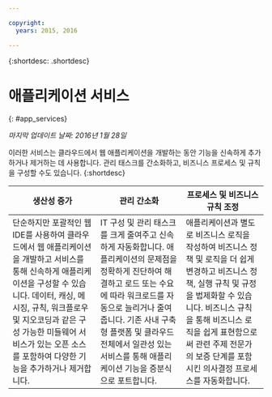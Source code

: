 ```yaml
---

copyright:
  years: 2015, 2016

---
```



{:shortdesc: .shortdesc} 

# 애플리케이션 서비스
{: #app_services}

*마지막 업데이트 날짜: 2016년 1월 28일*

이러한 서비스는 클라우드에서 웹 애플리케이션을 개발하는 동안 기능을 신속하게 추가하거나 제거하는 데 사용합니다. 관리 태스크를 간소화하고, 비즈니스 프로세스 및 규칙을 구성할 수도 있습니다.
{:shortdesc}


생산성 증가 | 관리 간소화 | 프로세스 및 비즈니스 규칙 조정
--- | --- | ---
단순하지만 포괄적인 웹 IDE를 사용하여 클라우드에서 웹 애플리케이션을 개발하고 서비스를 통해 신속하게 애플리케이션을 구성할 수 있습니다. 데이터, 캐싱, 메시징, 규칙, 워크플로우 및 지오코딩과 같은 구성 가능한 미들웨어 서비스가 있는 오픈 소스를 포함하여 다양한 기능을 추가하거나 제거합니다.  | IT 구성 및 관리 태스크를 크게 줄여주고 신속하게 자동화합니다. 애플리케이션의 문제점을 정확하게 진단하여 해결하고 로드 또는 수요에 따라 워크로드를 자동으로 늘리거나 줄여줍니다. 기존 사내 구축형 플랫폼 및 클라우드 전체에서 일관성 있는 서비스를 통해 애플리케이션 기능을 증분식으로 포트합니다. | 애플리케이션과 별도로 비즈니스 로직을 작성하여 비즈니스 정책 및 로직을 더 쉽게 변경하고 비즈니스 정책, 실행 규칙 및 규정을 법제화할 수 있습니다. 비즈니스 규칙을 통해 비즈니스 로직을 쉽게 표현함으로써 관련 주제 전문가의 보증 단계를 포함시킨 의사결정 프로세스를 자동화합니다.
